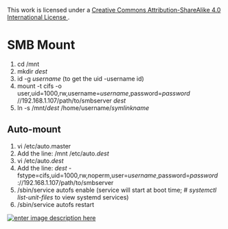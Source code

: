 This work is licensed under a [Creative Commons Attribution-ShareAlike 4.0 International License ](http://creativecommons.org/licenses/by-sa/4.0/).

# SMB Mount

1. cd /mnt
2. mkdir *dest*
3. id -g *username* (to get the uid -username id)
4. mount -t cifs -o  user,uid=1000,rw,username=*username*,password=*password* //192.168.1.107/path/to/smbserver *dest*
5. ln -s /mnt/*dest* /home/username/*symlinkname*

## Auto-mount
1. vi /etc/auto.master
2. Add the line: /mnt /etc/auto.*dest*
3. vi /etc/auto.*dest*
4. Add the line: *dest*      -fstype=cifs,uid=1000,rw,noperm,user=*username*,password=*password*    ://192.168.1.107/path/to/smbserver
5. /sbin/service autofs enable (service will start at boot time; # *systemctl list-unit-files* to view systemd services)
6. /sbin/service autofs restart

[![enter image description here](https://i.creativecommons.org/l/by-sa/4.0/80x15.png) ](http://creativecommons.org/licenses/by-sa/4.0/)